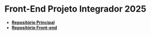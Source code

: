 # Front-End Projeto Integrador 2025

- **[Repositório Principal](https://github.com/FabioMoraiss/ProjetoIntegrador2025)**
- **[Repositório Front-end](https://github.com/FabioMoraiss/FrontEndProjetoIntegrador2025)**
